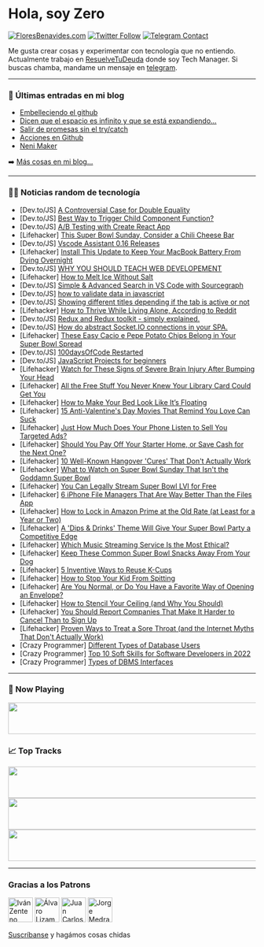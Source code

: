 # Hola, soy Zero

[![FloresBenavides.com](https://img.shields.io/website?down_message=oops&label=MiBlog&style=for-the-badge&up_message=online&url=https%3A%2F%2Ffloresbenavides.com)](https://floresbenavides.com) [![Twitter Follow](https://img.shields.io/twitter/follow/ZeroDragon?color=%231DA1F2&label=Follow&logo=twitter&logoColor=ffffff&style=for-the-badge)](https://twitter.com/zerodragon) [![Telegram Contact](https://img.shields.io/badge/escr%C3%ADbeme-ZeroDragon-%2326A5E4?style=for-the-badge&logo=telegram)](https://t.me/zerodragon)

Me gusta crear cosas y experimentar con tecnología que no entiendo.
Actualmente trabajo en [ResuelveTuDeuda](http://github.com/resuelve) donde soy Tech Manager.
Si buscas chamba, mandame un mensaje en [telegram](https://t.me/zerodragon).

---

### 📕 Últimas entradas en mi blog
<!-- BLOG-POST-LIST:START -->
- [Embelleciendo el github](https://floresbenavides.com/embelleciendo-el-github/)
- [Dicen que el espacio es infinito y que se está expandiendo…](https://floresbenavides.com/dicen-que-el-espacio-es-infinito-y-que-se-esta-expandiendo/)
- [Salir de promesas sin el try/catch](https://floresbenavides.com/salir-de-promesas-sin-el-try-catch/)
- [Acciones en Github](https://floresbenavides.com/acciones-en-github/)
- [Neni Maker](https://floresbenavides.com/neni-maker/)
<!-- BLOG-POST-LIST:END -->

➡️ [Más cosas en mi blog...](https://floresbenavides.com)

---

### 👨‍💻 Noticias random de tecnología
<!-- TECH-POSTS:START -->
- [Dev.to/JS] [A Controversial Case for Double Equality](https://dev.to/eliselabonte/a-controversial-case-for-double-equality-5fnn)
- [Dev.to/JS] [Best Way to Trigger Child Component Function?](https://dev.to/allidoisace/best-way-to-trigger-child-component-function-4501)
- [Dev.to/JS] [A/B Testing with Create React App](https://dev.to/jdorn/ab-testing-with-create-react-app-53fg)
- [Lifehacker] [This Super Bowl Sunday, Consider a Chili Cheese Bar](https://lifehacker.com/this-super-bowl-sunday-consider-a-chili-cheese-bar-1848517124)
- [Dev.to/JS] [Vscode Assistant 0.16 Releases](https://dev.to/tomaszs2/vscode-assistant-016-releases-5gb5)
- [Lifehacker] [Install This Update to Keep Your MacBook Battery From Dying Overnight](https://lifehacker.com/install-this-update-to-keep-your-macbook-battery-from-d-1848516241)
- [Dev.to/JS] [WHY YOU SHOULD TEACH WEB DEVELOPEMENT](https://dev.to/csituma/why-you-should-teach-web-developement-14hf)
- [Lifehacker] [How to Melt Ice Without Salt](https://lifehacker.com/how-to-melt-ice-without-salt-1848515132)
- [Dev.to/JS] [Simple &amp; Advanced Search in VS Code with Sourcegraph](https://dev.to/sourcegraph/simple-advanced-search-in-vs-code-with-sourcegraph-29if)
- [Dev.to/JS] [how to validate data in javascript](https://dev.to/alguercode/how-to-validate-data-in-javascript-5eg7)
- [Dev.to/JS] [Showing different titles depending if the tab is active or not](https://dev.to/codepo8/showing-different-titles-depending-if-the-tab-is-active-or-not-hef)
- [Lifehacker] [How to Thrive While Living Alone, According to Reddit](https://lifehacker.com/how-to-thrive-while-living-alone-according-to-reddit-1848515669)
- [Dev.to/JS] [Redux and Redux toolkit - simply explained.](https://dev.to/devmdmamun/redux-and-redux-toolkit-simply-explained-1b1b)
- [Dev.to/JS] [How do abstract Socket.IO connections in your SPA.](https://dev.to/huzaifa99/how-do-abstract-socketio-connections-in-your-spa-c34)
- [Lifehacker] [These Easy Cacio e Pepe Potato Chips Belong in Your Super Bowl Spread](https://lifehacker.com/these-easy-cacio-e-pepe-potato-chips-belong-in-your-sup-1848515648)
- [Dev.to/JS] [100daysOfCode Restarted](https://dev.to/alsiam/100daysofcode-restarted-f8d)
- [Dev.to/JS] [JavaScript Projects for beginners](https://dev.to/shafspecs/javascript-projects-for-beginners-28gc)
- [Lifehacker] [Watch for These Signs of Severe Brain Injury After Bumping Your Head](https://lifehacker.com/watch-for-these-signs-of-severe-brain-injury-after-bump-1848514711)
- [Lifehacker] [All the Free Stuff You Never Knew Your Library Card Could Get You](https://lifehacker.com/all-the-free-stuff-you-never-knew-your-library-card-cou-1848514406)
- [Lifehacker] [How to Make Your Bed Look Like It’s Floating](https://lifehacker.com/how-to-make-your-bed-look-like-it-s-floating-1848512347)
- [Lifehacker] [15 Anti-Valentine&#39;s Day Movies That Remind You Love Can Suck](https://lifehacker.com/15-anti-valentines-day-movies-that-remind-you-love-can-1848499847)
- [Lifehacker] [Just How Much Does Your Phone Listen to Sell You Targeted Ads?](https://lifehacker.com/just-how-much-does-your-phone-listen-to-sell-you-target-1848495516)
- [Lifehacker] [Should You Pay Off Your Starter Home, or Save Cash for the Next One?](https://lifehacker.com/should-you-pay-off-your-starter-home-or-save-cash-for-1848499437)
- [Lifehacker] [10 Well-Known Hangover &#39;Cures&#39; That Don&#39;t Actually Work](https://lifehacker.com/10-hangover-cures-that-are-total-bullshit-1848509267)
- [Lifehacker] [What to Watch on Super Bowl Sunday That Isn&#39;t the Goddamn Super Bowl](https://lifehacker.com/what-to-watch-on-super-bowl-sunday-that-isnt-the-goddam-1848508743)
- [Lifehacker] [You Can Legally Stream Super Bowl LVI for Free](https://lifehacker.com/you-can-legally-stream-super-bowl-lvi-for-free-1848462035)
- [Lifehacker] [6 iPhone File Managers That Are Way Better Than the Files App](https://lifehacker.com/6-iphone-file-managers-that-are-way-better-than-the-fil-1848498025)
- [Lifehacker] [How to Lock in Amazon Prime at the Old Rate &lpar;at Least for a Year or Two&rpar;](https://lifehacker.com/how-to-lock-in-amazon-prime-at-the-old-rate-at-least-f-1848508125)
- [Lifehacker] [A &#39;Dips &amp; Drinks&#39; Theme Will Give Your Super Bowl Party a Competitive Edge](https://lifehacker.com/a-dips-drinks-theme-will-give-your-super-bowl-party-a-1848508639)
- [Lifehacker] [Which Music Streaming Service Is the Most Ethical?](https://lifehacker.com/which-music-streaming-service-is-the-most-ethical-1848508243)
- [Lifehacker] [Keep These Common Super Bowl Snacks Away From Your Dog](https://lifehacker.com/keep-these-common-super-bowl-snacks-away-from-your-dog-1848507551)
- [Lifehacker] [5 Inventive Ways to Reuse K-Cups](https://lifehacker.com/5-inventive-ways-to-reuse-k-cups-1848506513)
- [Lifehacker] [How to Stop Your Kid From Spitting](https://lifehacker.com/how-to-stop-your-kid-from-spitting-1848506470)
- [Lifehacker] [Are You Normal, or Do You Have a Favorite Way of Opening an Envelope?](https://lifehacker.com/are-you-normal-or-do-you-have-a-favorite-way-of-openin-1848507412)
- [Lifehacker] [How to Stencil Your Ceiling &lpar;and Why You Should&rpar;](https://lifehacker.com/how-to-stencil-your-ceiling-and-why-you-should-1848505031)
- [Lifehacker] [You Should Report Companies That Make It Harder to Cancel Than to Sign Up](https://lifehacker.com/you-should-report-companies-that-make-it-harder-to-canc-1848506399)
- [Lifehacker] [Proven Ways to Treat a Sore Throat &lpar;and the Internet Myths That Don&#39;t Actually Work&rpar;](https://lifehacker.com/proven-ways-to-treat-a-sore-throat-and-the-internet-my-1848506244)
- [Crazy Programmer] [Different Types of Database Users](https://www.thecrazyprogrammer.com/2022/02/types-of-database-users.html)
- [Crazy Programmer] [Top 10 Soft Skills for Software Developers in 2022](https://www.thecrazyprogrammer.com/2022/02/soft-skills-for-software-developers.html)
- [Crazy Programmer] [Types of DBMS Interfaces](https://www.thecrazyprogrammer.com/2022/02/dbms-interfaces.html)<!-- TECH-POSTS:END -->

---

### 🎵 Now Playing
<a href="https://spotify-now-playing-dun.vercel.app/now-playing?open"><img src="https://spotify-now-playing-dun.vercel.app/now-playing" width="540" height="64"></a>

### 📈 Top Tracks
<a href="https://spotify-now-playing-dun.vercel.app/top-tracks?i=1&open"><img src="https://spotify-now-playing-dun.vercel.app/top-tracks?i=1" width="540" height="64"></a>
<a href="https://spotify-now-playing-dun.vercel.app/top-tracks?i=2&open"><img src="https://spotify-now-playing-dun.vercel.app/top-tracks?i=2" width="540" height="64"></a>
<a href="https://spotify-now-playing-dun.vercel.app/top-tracks?i=3&open"><img src="https://spotify-now-playing-dun.vercel.app/top-tracks?i=3" width="540" height="64"></a>

---

### Gracias a los Patrons
[<img src="https://avatars.githubusercontent.com/u/243380?v=4" alt="Iván Zenteno" width="50px">](https://github.com/k001) [<img src="https://avatars.githubusercontent.com/u/19955639?v=4" alt="Álvaro Lizama" width="50px">](https://github.com/alvarolizama) [<img src="https://avatars.githubusercontent.com/u/2718753?v=4" alt="Juan Carlos Ruiz" width="50px">](https://github.com/JuanCrg90) [<img src="https://avatars.githubusercontent.com/u/37025?v=4" alt="Jorge Medrano" width="50px">](https://github.com/h1pp1e) 

[Suscríbanse](https://www.patreon.com/zerodragon) y hagámos cosas chidas
